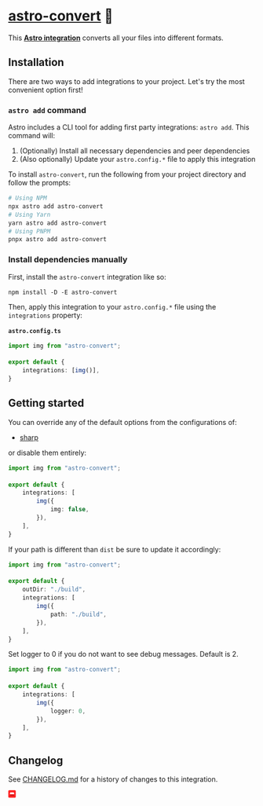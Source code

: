 # [astro-convert] 🫶

This **[Astro integration][astro-integration]** converts all your files into
different formats.

## Installation

There are two ways to add integrations to your project. Let's try the most
convenient option first!

### `astro add` command

Astro includes a CLI tool for adding first party integrations: `astro add`. This
command will:

1. (Optionally) Install all necessary dependencies and peer dependencies
2. (Also optionally) Update your `astro.config.*` file to apply this integration

To install `astro-convert`, run the following from your project directory and
follow the prompts:

```sh
# Using NPM
npx astro add astro-convert
# Using Yarn
yarn astro add astro-convert
# Using PNPM
pnpx astro add astro-convert
```

### Install dependencies manually

First, install the `astro-convert` integration like so:

```
npm install -D -E astro-convert
```

Then, apply this integration to your `astro.config.*` file using the
`integrations` property:

**`astro.config.ts`**

```ts
import img from "astro-convert";

export default {
	integrations: [img()],
}
```

## Getting started

You can override any of the default options from the configurations of:

-   [sharp](src/options/img.ts)

or disable them entirely:

```ts
import img from "astro-convert";

export default {
	integrations: [
		img({
			img: false,
		}),
	],
}
```

If your path is different than `dist` be sure to update it accordingly:

```ts
import img from "astro-convert";

export default {
	outDir: "./build",
	integrations: [
		img({
			path: "./build",
		}),
	],
}
```

Set logger to 0 if you do not want to see debug messages. Default is 2.

```ts
import img from "astro-convert";

export default {
	integrations: [
		img({
			logger: 0,
		}),
	],
}
```

[astro-convert]: https://npmjs.org/astro-convert
[astro-integration]: https://docs.astro.build/en/guides/integrations-guide/

## Changelog

See [CHANGELOG.md](CHANGELOG.md) for a history of changes to this integration.

[![Lightrix logo](https://raw.githubusercontent.com/Lightrix/npm/main/.github/img/favicon.png "Built with Lightrix/npm")](https://github.com/Lightrix/npm)
